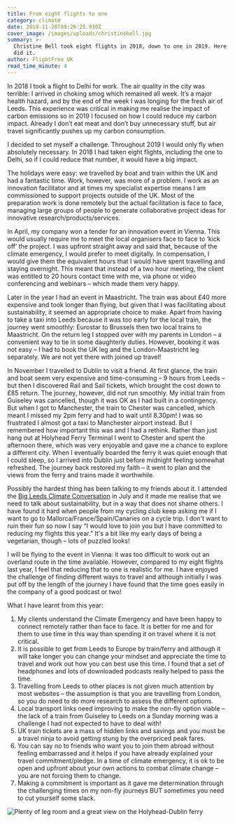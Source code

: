 ```yaml
---
title: From eight flights to one
category: climate
date: 2019-11-26T09:29:25.930Z
cover_image: /images/uploads/christinebell.jpg
summary: >-
  Christine Bell took eight flights in 2018, down to one in 2019. Here's how she
  did it.
author: FlightFree UK
read_time_minute: 4
---
```

In 2018 I took a flight to Delhi for work. The air quality in the city was terrible: I arrived in choking smog which remained all week. It’s a major health hazard, and by the end of the week I was longing for the fresh air of Leeds. This experience was critical in making me realise the impact of carbon emissions so in 2019 I focused on how I could reduce my carbon impact. Already I don’t eat meat and don’t buy unnecessary stuff, but air travel significantly pushes up my carbon consumption.

I decided to set myself a challenge. Throughout 2019 I would only fly when absolutely necessary. In 2018 I had taken eight flights, including the one to Delhi, so if I could reduce that number, it would have a big impact.

The holidays were easy: we travelled by boat and train within the UK and had a fantastic time. Work, however, was more of a problem. I work as an innovation facilitator and at times my specialist expertise means I am commissioned to support projects outside of the UK. Most of the preparation work is done remotely but the actual facilitation is face to face, managing large groups of people to generate collaborative project ideas for innovative research/products/services. 

In April, my company won a tender for an innovation event in Vienna. This would usually require me to meet the local organisers face to face to ‘kick off’ the project. I was upfront straight away and said that, because of the climate emergency, I would prefer to meet digitally. In compensation, I would give them the equivalent hours that I would have spent travelling and staying overnight. This meant that instead of a two hour meeting, the client was entitled to 20 hours contact time with me, via phone or video conferencing and webinars – which made them very happy. 

Later in the year I had an event in Maastricht. The train was about £40 more expensive and took longer than flying, but given that I was facilitating about sustainability, it seemed an appropriate choice to make. Apart from having to take a taxi into Leeds because it was too early for the local train, the journey went smoothly: Eurostar to Brussels then two local trains to Maastricht. On the return leg I stopped over with my parents in London – a convenient way to tie in some daughterly duties. However, booking it was not easy – I had to book the UK leg and the London-Maastricht leg separately. We are not yet there with joined up travel!

In November I travelled to Dublin to visit a friend. At first glance, the train and boat seem very expensive and time-consuming – 9 hours from Leeds – but then I discovered Rail and Sail tickets, which brought the cost down to £85 return. The journey, however, did not run smoothly. My initial train from Guiseley was cancelled, though it was OK as I had built in a contingency. But when I got to Manchester, the train to Chester was cancelled, which meant I missed my 2pm ferry and had to wait until 8.30pm! I was so frustrated I almost got a taxi to Manchester airport instead. But I remembered how important this was and I had a rethink. Rather than just hang out at Holyhead Ferry Terminal I went to Chester and spent the afternoon there, which was very enjoyable and gave me a chance to explore a different city. When I eventually boarded the ferry it was quiet enough that I could sleep, so I arrived into Dublin just before midnight feeling somewhat refreshed. The journey back restored my faith – it went to plan and the views from the ferry and trains made it worthwhile.

Possibly the hardest thing has been talking to my friends about it. I attended the [Big Leeds Climate Conversation](https://www.eventbrite.co.uk/e/the-big-leeds-climate-conversation-tickets-63554190294) in July and it made me realise that we need to talk about sustainability, but in a way that does not shame others. I have found it hard when people from my cycling club keep asking me if I want to go to Mallorca/France/Spain/Canaries on a cycle trip. I don't want to ruin their fun so now I say “I would love to join you but I have committed to reducing my flights this year.” It's a bit like my early days of being a vegetarian, though – lots of puzzled looks! 

I will be flying to the event in Vienna: it was too difficult to work out an overland route in the time available. However, compared to my eight flights last year, I feel that reducing that to one is realistic for me. I have enjoyed the challenge of finding different ways to travel and although initially I was put off by the length of the journey I have found that the time goes easily in the company of a good podcast or two!

What I have learnt from this year:

1. My clients understand the Climate Emergency and have been happy to connect remotely rather than face to face. It is better for me and for them to use time in this way than spending it on travel where it is not critical.
2. It is possible to get from Leeds to Europe by train/ferry and although it will take longer you can change your mindset and appreciate the time to travel and work out how you can best use this time. I found that a set of headphones and lots of downloaded podcasts really helped to pass the time. 
3. Travelling from Leeds to other places is not given much attention by most websites – the assumption is that you are travelling from London, so you do need to do more research to assess the different options.
4. Local transport links need improving to make the non-fly option viable – the lack of a train from Guiseley to Leeds on a Sunday morning was a challenge I had not expected to have to deal with! 
5. UK train tickets are a mass of hidden links and savings and you must be a travel ninja to avoid getting stung by the overpriced peak fares.
6. You can say no to friends who want you to join them abroad without feeling embarrassed and it helps if you have already explained your travel commitment/pledge. In a time of climate emergency, it is ok to be open and upfront about your own actions to combat climate change – you are not forcing them to change. 
7. Making a commitment is important as it gave me determination through the challenging times on my non-fly journeys BUT sometimes you need to cut yourself some slack.

![](/images/uploads/christinebell.jpg "Plenty of leg room and a great view on the Holyhead-Dublin ferry")
